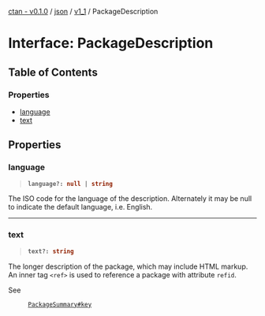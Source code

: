 [ctan - v0.1.0](../README.md) / [json](../modules/json.md) / [v1\_1](../modules/json.v1_1.md) / PackageDescription

# Interface: PackageDescription

## Table of Contents

### Properties

- [language](json.v1_1.PackageDescription.md#language)
- [text](json.v1_1.PackageDescription.md#text)

## Properties

### language

> <b>
>
> ```typescript
> language?: null | string
> ```
>
> </b>

The ISO code for the language of the description.
Alternately it may be null to indicate the default language, i.e. English.

<dl>

</dl>

___

### text

> <b>
>
> ```typescript
> text?: string
> ```
>
> </b>

The longer description of the package, which may include HTML markup.
An inner tag `<ref>` is used to reference a package with attribute `refid`.

<dl>
<dt> See</dt>
<dd><p>

[`PackageSummary#key`](json.v1_1.PackageSummary.md#key)

</p></dd>
</dl>
